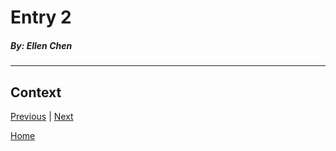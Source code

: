 # Entry 2
##### By: Ellen Chen
---
## Context 



[Previous](entry01.md) | [Next](entry03.md)

[Home](../README.md)
